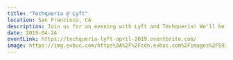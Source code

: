 ```yaml
---
title: "Techqueria @ Lyft"
location: San Francisco, CA
description: Join us for an evening with Lyft and Techqueria! We'll be talking about skills to advance into senior & leadership roles.
date: 2019-04-24
eventLink: https://techqueria-lyft-april-2019.eventbrite.com/
image: https://img.evbuc.com/https%3A%2F%2Fcdn.evbuc.com%2Fimages%2F59327728%2F212374299091%2F1%2Foriginal.20190329-021235?w=800&auto=compress&rect=0%2C0%2C4320%2C2160&s=f21ed7aded6146e075524fcea612462c
---
```


<div id="eventbrite-widget-container-59561922313"></div>

<script src="https://www.eventbrite.com/static/widgets/eb_widgets.js"></script>

<script type="text/javascript">
    var exampleCallback = function() {
        console.log('Order complete!');
    };

    window.EBWidgets.createWidget({
        // Required
        widgetType: 'checkout',
        eventId: '59561922313',
        iframeContainerId: 'eventbrite-widget-container-59561922313',

        // Optional
        iframeContainerHeight: 425,  // Widget height in pixels. Defaults to a minimum of 425px if not provided
        onOrderComplete: exampleCallback  // Method called when an order has successfully completed
    });
</script>
